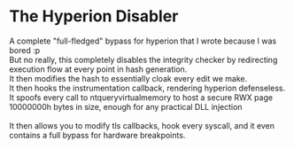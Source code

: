 # The Hyperion Disabler
A complete "full-fledged" bypass for hyperion that I wrote because I was bored :p
<br>
But no really, this completely disables the integrity checker by redirecting execution flow at every point in hash generation.<br>
It then modifies the hash to essentially cloak every edit we make.<br>
It then hooks the instrumentation callback, rendering hyperion defenseless. It spoofs every call to ntqueryvirtualmemory to host a secure RWX page 10000000h bytes in size, enough for any practical DLL injection<br>
<br>
It then allows you to modify tls callbacks, hook every syscall, and it even contains a full bypass for hardware breakpoints.
<br>
